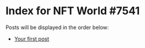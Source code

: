 # Index for NFT World #7541
Posts will be displayed in the order below:

- [Your first post](./001-first.md)

